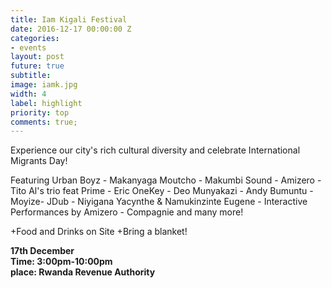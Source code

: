 ```yaml
---
title: Iam Kigali Festival
date: 2016-12-17 00:00:00 Z
categories:
- events
layout: post
future: true
subtitle: 
image: iamk.jpg
width: 4
label: highlight
priority: top
comments: true;
---
```


Experience our city's rich cultural diversity and celebrate International Migrants Day!

Featuring Urban Boyz - Makanyaga Moutcho - Makumbi Sound - Amizero - Tito Al's trio feat Prime - Eric OneKey - Deo Munyakazi - Andy Bumuntu - Moyize- JDub - Niyigana Yacynthe & Namukinzinte Eugene - Interactive Performances by Amizero - Compagnie and many more!

+Food and Drinks on Site
+Bring a blanket!

<strong>17th December</strong> <br>
<strong>Time:  3:00pm-10:00pm  </strong> <br>
<strong>place: Rwanda Revenue Authority</strong>
